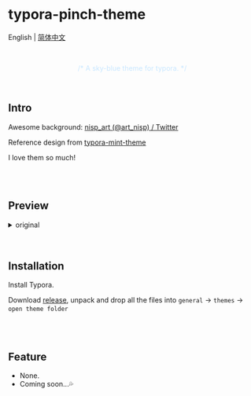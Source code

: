 # typora-pinch-theme

English | [简体中文](https://github.com/namolite/typora-pinch-theme/blob/main/README-CH)

<br />

<div align="center" style="color: #c9e7ff;">
  <p >/* A sky-blue theme for typora. */</p>
</div>

<br />

## Intro

Awesome background: [nisp_art (@art_nisp) / Twitter](https://twitter.com/art_nisp)

Reference design from [typora-mint-theme](https://github.com/Y1chenYao/typora-mint-theme)

I love them so much!

<br />

<br />

## Preview

<details>
<summary>original</summary>
  
![org1](assets/1.png)
![org2](assets/2.png)

</details>

<br />

<br />

## Installation

Install Typora.

Download [release](), unpack and drop all the files into `general` -> `themes` -> `open theme folder`

<br />

<br />

## Feature

- None.
- Coming soon...💦

